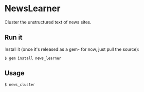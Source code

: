 # NewsLearner

Cluster the unstructured text of news sites.

## Run it

Install it (once it's released as a gem- for now, just pull the source):

    $ gem install news_learner

## Usage

    $ news_cluster
